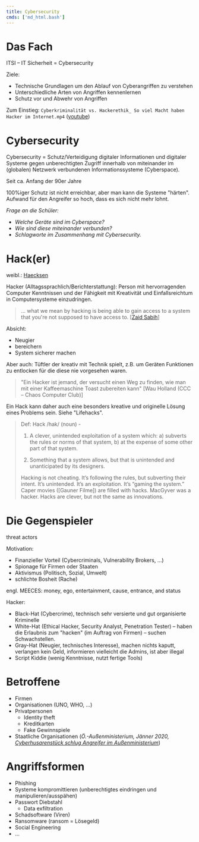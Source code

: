 ```yaml
---
title: Cybersecurity
cmds: ['md_html.bash']
---
```


# Das Fach

ITSI – IT Sicherheit = Cybersecurity

Ziele:

- Technische Grundlagen um den Ablauf von Cyberangriffen zu verstehen
- Unterschiedliche Arten von Angriffen kennenlernen
- Schutz vor und Abwehr von Angriffen

Zum Einstieg: `Cyberkriminalität vs. Hackerethik_ So viel Macht haben Hacker im Internet.mp4` ([youtube](https://youtu.be/fiCtEg7atxs))



# Cybersecurity

Cybersecurity = Schutz/Verteidigung digitaler Informationen und digitaler Systeme gegen unberechtigten Zugriff innerhalb von miteinander im (globalen) Netzwerk verbundenen Informationssysteme (Cyberspace).

Seit ca. Anfang der 90er Jahre

100%iger Schutz ist nicht erreichbar, aber man kann die Systeme "härten". Aufwand für den Angreifer so hoch, dass es sich nicht mehr lohnt.

*Frage an die Schüler:*

- *Welche Geräte sind im Cyberspace?*
- *Wie sind diese miteinander verbunden?*
- *Schlagworte im Zusammenhang mit Cybersecurity.*



# Hack(er)

weibl.: [Haecksen](https://www.haecksen.org)

Hacker (Alltagssprachlich/Berichterstattung): Person mit hervorragenden Computer Kenntnissen und der Fähigkeit mit Kreativität und Einfallsreichtum in Computersysteme einzudringen.

> ... what we mean by hacking is being able to gain access to a system that you're not supposed to have access to. [[Zaid Sabih](https://www.udemy.com/user/zaidsabih/)]

Absicht:

- Neugier
- bereichern
- System sicherer machen

Aber auch: Tüftler der kreativ mit Technik spielt, z.B. um Geräten Funktionen zu entlocken für die diese nie vorgesehen waren. 

> "Ein Hacker ist jemand, der versucht einen Weg zu finden, wie man mit einer Kaffeemaschine Toast zubereiten kann" [Wau Holland (CCC – Chaos Computer Club)]

Ein Hack kann daher auch eine besonders kreative und originelle Lösung eines Problems sein. Siehe "Lifehacks".

> Def: Hack /hak/ (noun) -
>
> 1. A clever, unintended exploitation of a system which: a) subverts the rules or norms of that system, b) at the expense of some other part of that system.
>
> 2. Something that a system allows, but that is unintended and unanticipated by its designers.
>
> Hacking is not cheating. It’s following the rules, but subverting their intent. It’s unintended. It’s an exploitation. It’s “gaming the system.” Caper movies ([Gauner Filme]) are filled with hacks. MacGyver was a hacker. Hacks are clever, but not the same as innovations.



# Die Gegenspieler

threat actors

Motivation:

-   Finanzieller Vorteil (Cybercriminals, Vulnerability Brokers, ...)
-   Spionage für Firmen oder Staaten
-   Aktivismus (Politisch, Sozial, Umwelt)
-   schlichte Bosheit (Rache)

engl. MEECES: money, ego, entertainment, cause, entrance, and status

Hacker: 

- Black-Hat (Cybercrime), technisch sehr versierte und gut organisierte Kriminelle
- White-Hat (Ethical Hacker, Security Analyst, Penetration Tester) – haben die Erlaubnis zum "hacken" (im Auftrag von Firmen) – suchen Schwachstellen.
- Gray-Hat (Neugier, technisches Interesse), machen nichts kaputt, verlangen kein Geld, informieren vielleicht die Admins, ist aber illegal
- Script Kiddie (wenig Kenntnisse, nutzt fertige Tools)



# Betroffene

-   Firmen
-   Organisationen (UNO, WHO, ...)
-   Privatpersonen
    -   Identity theft
    -   Kreditkarten
    -   Fake Gewinnspiele
-   Staatliche Organisationen (*Ö.-Außenministerium, Jänner 2020, [Cyberhusarenstück schlug Angreifer im Außenministerium](https://fm4.orf.at/stories/2999042/)*)



# Angriffsformen

- Phishing
- Systeme kompromittieren (unberechtigtes eindringen und manipulieren/ausspähen)
- Passwort Diebstahl
  - Data exfiltration
- Schadsoftware (Viren)
- Ransomware (ransom = Lösegeld)
- Social Engineering
- ...



<script src="/Doc/present.js" type="text/javascript"></script>

